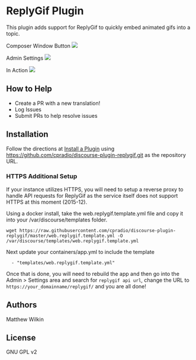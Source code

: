# ReplyGif Plugin
This plugin adds support for ReplyGif to quickly embed animated gifs into a topic.

Composer Window Button
![](https://raw.githubusercontent.com/cpradio/discourse-plugin-replygif/master/screenshot-composer.png)

Admin Settings
![](https://raw.githubusercontent.com/cpradio/discourse-plugin-replygif/master/screenshot-admin-settings.png)

In Action
![](https://raw.githubusercontent.com/cpradio/discourse-plugin-replygif/master/screenshot-action.gif)

## How to Help

- Create a PR with a new translation!
- Log Issues
- Submit PRs to help resolve issues

## Installation

Follow the directions at [Install a Plugin](https://meta.discourse.org/t/install-a-plugin/19157) using https://github.com/cpradio/discourse-plugin-replygif.git as the repository URL.

### HTTPS Additional Setup

If your instance utilizes HTTPS, you will need to setup a reverse proxy to handle API requests for ReplyGif as the service itself does not support HTTPS at this moment (2015-12).

Using a docker install, take the web.replygif.template.yml file and copy it into your /var/discourse/templates folder. 

```
wget https://raw.githubusercontent.com/cpradio/discourse-plugin-replygif/master/web.replygif.template.yml -O /var/discourse/templates/web.replygif.template.yml
```

Next update your containers/app.yml to include the template 

```
  - "templates/web.replygif.template.yml"
```

Once that is done, you will need to rebuild the app and then go into the Admin > Settings area and search for `replygif api url`, change the URL to `https://your_domainname/replygif/` and you are all done!

## Authors

Matthew Wilkin

## License

GNU GPL v2
